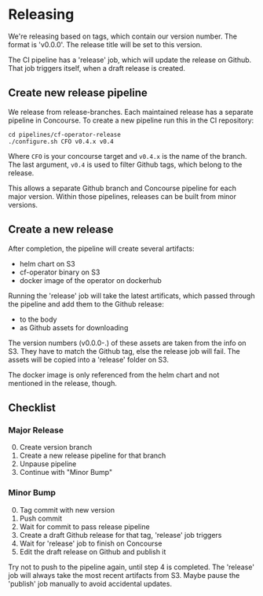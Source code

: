 # Releasing

We're releasing based on tags, which contain our version number. The format is 'v0.0.0'.
The release title will be set to this version.

The CI pipeline has a 'release' job, which will update the release on Github.
That job triggers itself, when a draft release is created.

## Create new release pipeline

We release from release-branches. Each maintained release has a separate pipeline in Concourse.
To create a new pipeline run this in the CI repository:

```
cd pipelines/cf-operator-release
./configure.sh CFO v0.4.x v0.4
```

Where `CFO` is your concourse target and `v0.4.x` is the name of the branch.
The last argument, `v0.4` is used to filter Github tags, which belong to the release.

This allows a separate Github branch and Concourse pipeline for each major version.
Within those pipelines, releases can be built from minor versions.

## Create a new release

After completion, the pipeline will create several artifacts:

* helm chart on S3
* cf-operator binary on S3
* docker image of the operator on dockerhub

Running the 'release' job will take the latest artificats, which passed through the pipeline and add them to the Github release:

* to the body
* as Github assets for downloading

The version numbers (v0.0.0-<number-of-commits>.<commit-SHA>) of these assets are taken from the info on S3.
They have to match the Github tag, else the release job will fail.
The assets will be copied into a 'release' folder on S3.

The docker image is only referenced from the helm chart and not mentioned in the release, though.

## Checklist

### Major Release

0. Create version branch
0. Create a new release pipeline for that branch
0. Unpause pipeline
0. Continue with "Minor Bump"

### Minor Bump

0. Tag commit with new version
0. Push commit
0. Wait for commit to pass release pipeline
0. Create a draft Github release for that tag, 'release' job triggers
0. Wait for 'release' job to finish on Concourse
0. Edit the draft release on Github and publish it

Try not to push to the pipeline again, until step 4 is completed. The 'release' job will always take the most recent artifacts from S3. Maybe pause the 'publish' job manually to avoid accidental updates.
